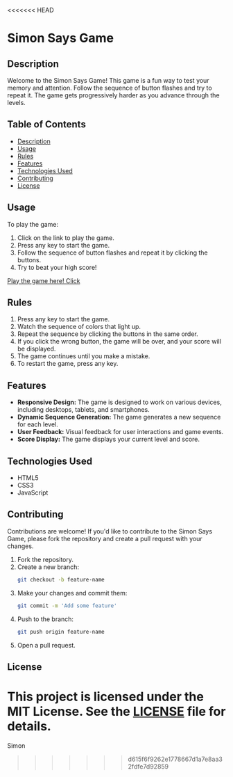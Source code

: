 <<<<<<< HEAD
# Simon Says Game

## Description 
Welcome to the Simon Says Game! This game is a fun way to test your memory and attention. Follow the sequence of button flashes and try to repeat it. The game gets progressively harder as you advance through the levels.


## Table of Contents
- [Description](#description)
- [Usage](#usage)
- [Rules](#rules)
- [Features](#features)
- [Technologies Used](#technologies-used)
- [Contributing](#contributing)
- [License](#license)


## Usage
To play the game:

1. Click on the link to play the game.
2. Press any key to start the game.
3. Follow the sequence of button flashes and repeat it by clicking the buttons.
4. Try to beat your high score!

[Play the game here! Click](https://shobhitkumar1437.github.io/Simon-Game/)


## Rules
1. Press any key to start the game.
2. Watch the sequence of colors that light up.
3. Repeat the sequence by clicking the buttons in the same order.
4. If you click the wrong button, the game will be over, and your score will be displayed.
5. The game continues until you make a mistake.
6. To restart the game, press any key.


## Features
- **Responsive Design:** The game is designed to work on various devices, including desktops, tablets, and smartphones.
- **Dynamic Sequence Generation:** The game generates a new sequence for each level.
- **User Feedback:** Visual feedback for user interactions and game events.
- **Score Display:** The game displays your current level and score.


## Technologies Used
- HTML5
- CSS3
- JavaScript


## Contributing
Contributions are welcome! If you'd like to contribute to the Simon Says Game, please fork the repository and create a pull request with your changes.

1. Fork the repository.
2. Create a new branch:
    ```bash
    git checkout -b feature-name
    ```
3. Make your changes and commit them:
     ```bash
    git commit -m 'Add some feature'
    ```
4. Push to the branch:
     ```bash
    git push origin feature-name
    ```
5. Open a pull request.


## License
This project is licensed under the MIT License. See the [LICENSE](LICENSE) file for details.
=======
Simon
>>>>>>> d615f6f9262e1778667d1a7e8aa32fdfe7d92859
